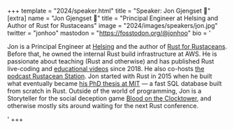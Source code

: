 +++
template = "2024/speaker.html"
title = "Speaker: Jon Gjengset 🦀"
[extra]
  name = "Jon Gjengset 🦀"
  title = "Principal Engineer at Helsing and Author of Rust for Rustaceans"
  image = "2024/images/speakers/jon.jpg"
  twitter = "jonhoo"
  mastodon = "https://fosstodon.org/@jonhoo"
  bio = '<p>Jon is a Principal Engineer at <a href="https://helsing.ai/?utm_source=eurorust" target="_blank" rel="noopener noreferrer">Helsing</a> and the author of <a href="https://rust-for-rustaceans.com/?utm_source=eurorust" target="_blank" rel="noopener noreferrer">Rust for Rustaceans</a>. Before that, he owned the internal Rust build infrastructure at AWS. He is passionate about teaching (Rust and otherwise) and has published Rust live-coding and <a href="https://youtube.com/@jonhoo?utm_source=eurorust" target="_blank" rel="noopener noreferrer">educational videos</a> since 2018. He also co-hosts <a href="https://rustacean-station.org/?utm_source=eurorust" target="_blank" rel="noopener noreferrer">the podcast Rustacean Station</a>. Jon started with Rust in 2015 when he built what eventually became <a href="https://jon.thesquareplanet.com/papers/phd-thesis.pdf?utm_source=eurorust" target="_blank" rel="noopener noreferrer">his PhD thesis at MIT</a> — a fast SQL database built from scratch in Rust. Outside of the world of programming, Jon is a Storyteller for the social deception game <a href="https://bloodontheclocktower.com/?utm_source=eurorust" target="_blank" rel="noopener noreferrer">Blood on the Clocktower</a>, and otherwise mostly sits around waiting for the next Rust conference.</p>'
+++